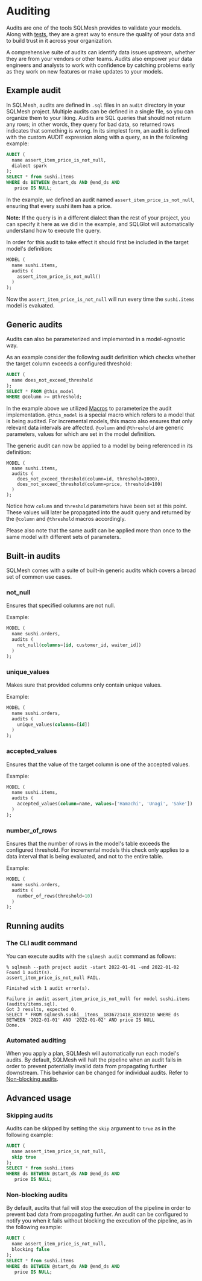 # Auditing
Audits are one of the tools SQLMesh provides to validate your models. Along with [tests](tests.md), they are a great way to ensure the quality of your data and to build trust in it across your organization.

A comprehensive suite of audits can identify data issues upstream, whether they are from your vendors or other teams. Audits also empower your data engineers and analysts to work with confidence by catching problems early as they work on new features or make updates to your models.

## Example audit
In SQLMesh, audits are defined in `.sql` files in an `audit` directory in your SQLMesh project. Multiple audits can be defined in a single file, so you can organize them to your liking. Audits are SQL queries that should not return any rows; in other words, they query for bad data, so returned rows indicates that something is wrong. In its simplest form, an audit is defined with the custom AUDIT expression along with a query, as in the following example:

```sql
AUDIT (
  name assert_item_price_is_not_null,
  dialect spark
);
SELECT * from sushi.items
WHERE ds BETWEEN @start_ds AND @end_ds AND
   price IS NULL;
```

In the example, we defined an audit named `assert_item_price_is_not_null`, ensuring that every sushi item has a price.

**Note:** If the query is in a different dialect than the rest of your project, you can specify it here as we did in the example, and SQLGlot will automatically understand how to execute the query.

In order for this audit to take effect it should first be included in the target model's definition:
```sql
MODEL (
  name sushi.items,
  audits (
    assert_item_price_is_not_null()
  )
);
```
Now the `assert_item_price_is_not_null` will run every time the `sushi.items` model is evaluated.

## Generic audits
Audits can also be parameterized and implemented in a model-agnostic way.

As an example consider the following audit definition which checks whether the target column exceeds a configured threshold:
```sql
AUDIT (
  name does_not_exceed_threshold
);
SELECT * FROM @this_model
WHERE @column >= @threshold;
```
In the example above we utilized [Macros](macros.md) to parameterize the audit implementation. `@this_model` is a special macro which refers to a model that is being audited. For incremental models, this macro also ensures that only relevant data intervals are affected. `@column` and `@threshold` are generic parameters, values for which are set in the model definition.

The generic audit can now be applied to a model by being referenced in its definition:
```
MODEL (
  name sushi.items,
  audits (
    does_not_exceed_threshold(column=id, threshold=1000),
    does_not_exceed_threshold(column=price, threshold=100)
  )
);
```
Notice how `column` and `threshold` parameters have been set at this point. These values will later be propagated into the audit query and returned by the `@column` and `@threshold` macros accordingly.

Please also note that the same audit can be applied more than once to the same model with different sets of parameters.

## Built-in audits
SQLMesh comes with a suite of built-in generic audits which covers a broad set of common use cases.

### not_null
Ensures that specified columns are not null.

Example:
```sql
MODEL (
  name sushi.orders,
  audits (
    not_null(columns=[id, customer_id, waiter_id])
  )
);
```

### unique_values
Makes sure that provided columns only contain unique values.

Example:
```sql
MODEL (
  name sushi.orders,
  audits (
    unique_values(columns=[id])
  )
);
```

### accepted_values
Ensures that the value of the target column is one of the accepted values.

Example:
```sql
MODEL (
  name sushi.items,
  audits (
    accepted_values(column=name, values=['Hamachi', 'Unagi', 'Sake'])
  )
);
```

### number_of_rows
Ensures that the number of rows in the model's table exceeds the configured threshold. For incremental models this check only applies to a data interval that is being evaluated, and not to the entire table.

Example:
```sql
MODEL (
  name sushi.orders,
  audits (
    number_of_rows(threshold=10)
  )
);
```

## Running audits
### The CLI audit command

You can execute audits with the `sqlmesh audit` command as follows:
```
% sqlmesh --path project audit -start 2022-01-01 -end 2022-01-02
Found 1 audit(s).
assert_item_price_is_not_null FAIL.

Finished with 1 audit error(s).

Failure in audit assert_item_price_is_not_null for model sushi.items (audits/items.sql).
Got 3 results, expected 0.
SELECT * FROM sqlmesh.sushi__items__1836721418_83893210 WHERE ds BETWEEN '2022-01-01' AND '2022-01-02' AND price IS NULL
Done.
```

### Automated auditing
When you apply a plan, SQLMesh will automatically run each model's audits. By default, SQLMesh will halt the pipeline when an audit fails in order to prevent potentially invalid data from propagating further downstream. This behavior can be changed for individual audits. Refer to [Non-blocking audits](#non-blocking-audits).

## Advanced usage
### Skipping audits
Audits can be skipped by setting the `skip` argument to `true` as in the following example:

```sql
AUDIT (
  name assert_item_price_is_not_null,
  skip true
);
SELECT * from sushi.items
WHERE ds BETWEEN @start_ds AND @end_ds AND
   price IS NULL;
```

### Non-blocking audits
By default, audits that fail will stop the execution of the pipeline in order to prevent bad data from propagating further. An audit can be configured to notify you when it fails without blocking the execution of the pipeline, as in the following example:

```sql
AUDIT (
  name assert_item_price_is_not_null,
  blocking false
);
SELECT * from sushi.items
WHERE ds BETWEEN @start_ds AND @end_ds AND
   price IS NULL;
```
